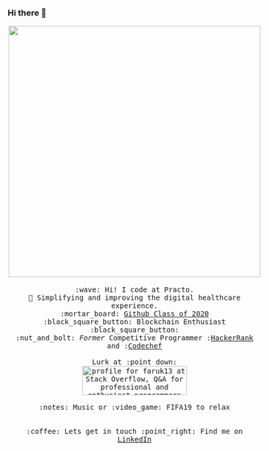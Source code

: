 ### Hi there 👋

<p align="center">
  <img src="https://i.imgur.com/z36lb6r.gif" width="500px">
  <br><br>
  <samp>
    :wave: Hi! I code at Practo.
    <br> 🔭 Simplifying and improving the digital healthcare experience.
    <br> :mortar_board: <a href="https://education.github.com/graduation/yearbook?sort=az&page=14&search=faruk13#faruk13">Github Class of 2020</a> 
    <br> :black_square_button: Blockchain Enthusiast :black_square_button:
    <br> :nut_and_bolt: <i>Former</i> Competitive Programmer :<a href="https://www.hackerrank.com/faruk13">HackerRank</a> and
    :<a href="https://www.codechef.com/users/faruk13">Codechef</a> 
    <br><br> Lurk at :point_down:
    <br> <a href="https://stackoverflow.com/users/5668215/faruk13"><img src="https://stackoverflow.com/users/flair/5668215.png" width="208" height="58" alt="profile for faruk13 at Stack Overflow, Q&amp;A for professional and enthusiast programmers" title="profile for faruk13 at Stack Overflow, Q&amp;A for professional and enthusiast programmers"></a>
    <br><br> :notes: Music or :video_game: FIFA19 to relax
    <br><br><br>:coffee: Lets get in touch :point_right: Find me on <a href="https://www.linkedin.com/in/umar-faruk/">LinkedIn</a>
    
 </samp>
 <br> 
</p>

<!--
**faruk13/faruk13** is a ✨ _special_ ✨ repository because its `README.md` (this file) appears on your GitHub profile.

Here are some ideas to get you started:

- 🔭 I’m currently working on ...
- 🌱 I’m currently learning ...
- 👯 I’m looking to collaborate on ...
- 🤔 I’m looking for help with ...
- 💬 Ask me about ...
- 📫 How to reach me: ...
- 😄 Pronouns: ...
- ⚡ Fun fact: ...
-->
